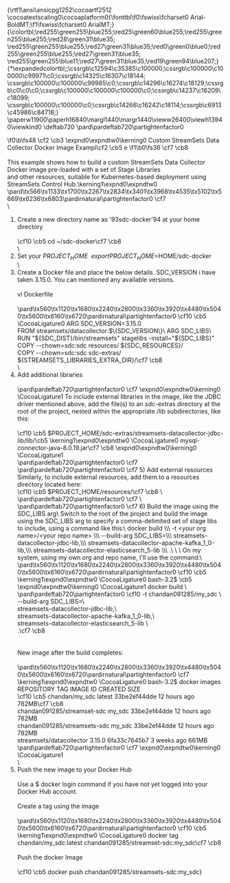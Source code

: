 {\rtf1\ansi\ansicpg1252\cocoartf2512
\cocoatextscaling0\cocoaplatform0{\fonttbl\f0\fswiss\fcharset0 Arial-BoldMT;\f1\fswiss\fcharset0 ArialMT;}
{\colortbl;\red255\green255\blue255;\red25\green60\blue255;\red255\green255\blue255;\red28\green31\blue35;
\red255\green255\blue255;\red27\green31\blue35;\red0\green0\blue0;\red255\green255\blue255;\red27\green31\blue35;
\red255\green255\blue11;\red27\green31\blue35;\red19\green94\blue207;}
{\*\expandedcolortbl;;\cssrgb\c12594\c35385\c100000;\cssrgb\c100000\c100000\c99971\c0;\cssrgb\c14325\c16307\c18144;
\cssrgb\c100000\c100000\c99985\c0;\cssrgb\c14296\c16274\c18129;\cssrgb\c0\c0\c0;\cssrgb\c100000\c100000\c100000\c0;\cssrgb\c14237\c16209\c18099;
\cssrgb\c100000\c100000\c0;\cssrgb\c14266\c16242\c18114;\cssrgb\c6913\c45986\c84718;}
\paperw11900\paperh16840\margl1440\margr1440\vieww26400\viewh13940\viewkind0
\deftab720
\pard\pardeftab720\partightenfactor0

\f0\b\fs48 \cf2 \cb3 \expnd0\expndtw0\kerning0
Custom StreamSets Data Collector Docker Image Exampl\cf2 \cb5 e
\f1\b0\fs36 \cf7 \cb8 \
\
This example shows how to build a custom StreamSets Data Collector Docker image pre-loaded with a set of Stage Libraries\
and other resources, suitable for Kubernetes-based deployment using StreamSets Control Hub.\kerning1\expnd0\expndtw0 \
\pard\tx566\tx1133\tx1700\tx2267\tx2834\tx3401\tx3968\tx4535\tx5102\tx5669\tx6236\tx6803\pardirnatural\partightenfactor0
\cf7 \
\
1) Create a new directory name as \'93sdc-docker\'94 at your home directory\
\
\cf10 \cb5 cd ~/sdc-docker\cf7 \cb8 \
\
2) Set your $PROJECT_HOME\
\
export PROJECT_HOME=$HOME/sdc-docker\
\
3) Create a Docker file and place the below details. SDC_VERSION i have taken 3.15.0. You can mentioned any available versions.\
\
vi Dockerfile\
\
\pard\tx560\tx1120\tx1680\tx2240\tx2800\tx3360\tx3920\tx4480\tx5040\tx5600\tx6160\tx6720\pardirnatural\partightenfactor0
\cf10 \cb5 \CocoaLigature0 ARG SDC_VERSION=3.15.0\
FROM streamsets/datacollector:$\{SDC_VERSION\}\
ARG SDC_LIBS\
RUN "$\{SDC_DIST\}/bin/streamsets" stagelibs -install="$\{SDC_LIBS\}"\
COPY --chown=sdc:sdc resources/ $\{SDC_RESOURCES\}/\
COPY --chown=sdc:sdc sdc-extras/ $\{STREAMSETS_LIBRARIES_EXTRA_DIR\}/\cf7 \cb8 \
\
4) Add additional libraries \
\
\pard\pardeftab720\partightenfactor0
\cf7 \expnd0\expndtw0\kerning0
\CocoaLigature1 To include external libraries in the image, like the JDBC driver mentioned above, add the file(s) to an sdc-extras directory at the root of the project, nested within the appropriate <stage-lib>/lib subdirectories, like this:\
\
\cf10 \cb5 $PROJECT_HOME/sdc-extras/streamsets-datacollector-jdbc-lib/lib/\cb5 \kerning1\expnd0\expndtw0 \CocoaLigature0 mysql-connector-java-8.0.19.jar\cf7 \cb8 \expnd0\expndtw0\kerning0
\CocoaLigature1 \
\pard\pardeftab720\partightenfactor0
\cf7 \
\pard\pardeftab720\partightenfactor0
\cf7 5) Add external resources\
Similarly, to include external resources, add them to a resources directory located here:\
\cf10 \cb5 $PROJECT_HOME/resources/\cf7 \cb8 \
\pard\pardeftab720\partightenfactor0
\cf7 \
\pard\pardeftab720\partightenfactor0
\cf7 6) Build the image using the SDC_LIBS arg\
Switch to the root of the project and build the image using the SDC_LIBS arg to specify a comma-delimited set of stage libs to include, using a command like this:\
docker build \\\
-t <your org name>/<your repo name> \\\
--build-arg SDC_LIBS=\\\
streamsets-datacollector-jdbc-lib,\\\
streamsets-datacollector-apache-kafka_1_0-lib,\\\
streamsets-datacollector-elasticsearch_5-lib \\\
.\
\
\
On my system, using my own org and repo name, I'll use the command:\
\pard\tx560\tx1120\tx1680\tx2240\tx2800\tx3360\tx3920\tx4480\tx5040\tx5600\tx6160\tx6720\pardirnatural\partightenfactor0
\cf10 \cb5 \kerning1\expnd0\expndtw0 \CocoaLigature0 bash-3.2$ \cb5 \expnd0\expndtw0\kerning0
\CocoaLigature1 docker build \\\
\pard\pardeftab720\partightenfactor0
\cf10 -t chandan091285/my_sdc \\\
--build-arg SDC_LIBS=\\\
streamsets-datacollector-jdbc-lib,\\\
streamsets-datacollector-apache-kafka_1_0-lib,\\\
streamsets-datacollector-elasticsearch_5-lib \\\
.\cf7 \cb8 \
\
\
New image after the build completes:\
\
\pard\tx560\tx1120\tx1680\tx2240\tx2800\tx3360\tx3920\tx4480\tx5040\tx5600\tx6160\tx6720\pardirnatural\partightenfactor0
\cf7 \kerning1\expnd0\expndtw0 \CocoaLigature0 bash-3.2$ docker images\
REPOSITORY                     TAG                 IMAGE ID            CREATED             SIZE\
\cf10 \cb5 chandan/my_sdc                 latest              33be2ef44dde        12 hours ago        782MB\cf7 \cb8 \
chandan091285/streamset-sdc    my_sdc              33be2ef44dde        12 hours ago        782MB\
chandan091285/streamsets-sdc   my_sdc              33be2ef44dde        12 hours ago        782MB\
streamsets/datacollector       3.15.0              6fa33c7645b7        3 weeks ago         661MB\
\pard\pardeftab720\partightenfactor0
\cf7 \expnd0\expndtw0\kerning0
\CocoaLigature1 \
\
7) Push the new image to your Docker Hub\
\
Use a $ docker login command if you have not yet logged into your Docker Hub account.\
\
Create a tag using the image\
\
\pard\tx560\tx1120\tx1680\tx2240\tx2800\tx3360\tx3920\tx4480\tx5040\tx5600\tx6160\tx6720\pardirnatural\partightenfactor0
\cf10 \cb5 \kerning1\expnd0\expndtw0 \CocoaLigature0 docker tag chandan/my_sdc:latest chandan091285/streamset-sdc:my_sdc\cf7 \cb8 \
\
Push the docker Image\
\
\cf10 \cb5 docker push chandan091285/streamsets-sdc:my_sdc}